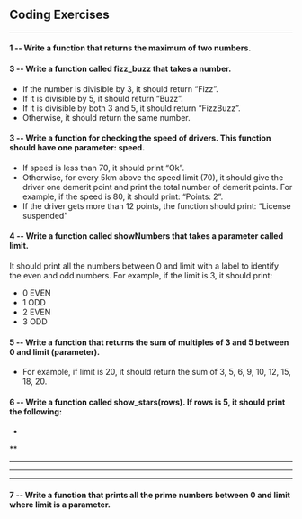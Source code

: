 ## Coding Exercises
______
#### 1 -- Write a function that returns the maximum of two numbers.

#### 3 -- Write a function called fizz_buzz that takes a number.
* If the number is divisible by 3, it should return “Fizz”.
* If it is divisible by 5, it should return “Buzz”.
* If it is divisible by both 3 and 5, it should return “FizzBuzz”.
* Otherwise, it should return the same number.

#### 3 -- Write a function for checking the speed of drivers. This function should have one parameter: speed.
* If speed is less than 70, it should print “Ok”.
* Otherwise, for every 5km above the speed limit (70), it should give the driver one demerit point and print the total number of demerit points. For example, if the speed is 80, it should print: “Points: 2”.
* If the driver gets more than 12 points, the function should print: “License suspended”

#### 4 -- Write a function called showNumbers that takes a parameter called limit. 
It should print all the numbers between 0 and limit with a label to identify the even and odd numbers. For example, if the limit is 3, it should print:
* 0 EVEN
* 1 ODD
* 2 EVEN
* 3 ODD

#### 5 -- Write a function that returns the sum of multiples of 3 and 5 between 0 and limit (parameter). 
* For example, if limit is 20, it should return the sum of 3, 5, 6, 9, 10, 12, 15, 18, 20.

#### 6 -- Write a function called show_stars(rows). If rows is 5, it should print the following:
*
**
***
****
*****

#### 7 -- Write a function that prints all the prime numbers between 0 and limit where limit is a parameter.
